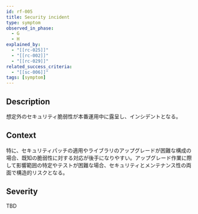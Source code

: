 ```yaml
---
id: rf-005
title: Security incident
type: symptom
observed_in_phase:
  - G
  - H
explained_by:
  - "[[rc-025]]"
  - "[[rc-002]]"
  - "[[rc-029]]"
related_success_criteria:
  - "[[sc-006]]"
tags: [symptom]
---
```


## Description
想定外のセキュリティ脆弱性が本番運用中に露呈し、インシデントとなる。

## Context
特に、セキュリティパッチの適用やライブラリのアップグレードが困難な構成の場合、既知の脆弱性に対する対応が後手になりやすい。アップグレード作業に際して影響範囲の特定やテストが困難な場合、セキュリティとメンテナンス性の両面で構造的リスクとなる。

## Severity
TBD
